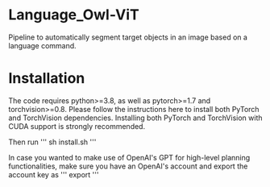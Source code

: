 # Language_Owl-ViT
Pipeline to automatically segment target objects in an image based on a language command.

# Installation
The code requires python>=3.8, as well as pytorch>=1.7 and torchvision>=0.8. Please follow the instructions here to install both PyTorch and TorchVision dependencies. Installing both PyTorch and TorchVision with CUDA support is strongly recommended.

Then run
'''
sh install.sh
'''

In case you wanted to make use of OpenAI's GPT for high-level planning functionalities, make sure you have an OpenAI's account and export the account key as
'''
export 
'''
